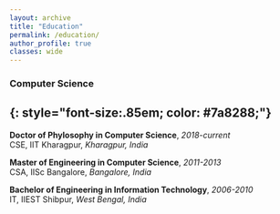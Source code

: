 ```yaml
---
layout: archive
title: "Education"
permalink: /education/
author_profile: true
classes: wide
---
```


### Computer Science
{: style="font-size:.85em; color: #7a8288;"}
---

**Doctor of Phylosophy in Computer Science**, *2018-current*  
CSE, IIT Kharagpur, *Kharagpur, India*

**Master of Engineering in Computer Science**, *2011-2013*  
CSA, IISc Bangalore, *Bangalore, India*

**Bachelor of Engineering in Information Technology**, *2006-2010*  
IT, IIEST Shibpur, *West Bengal, India*

